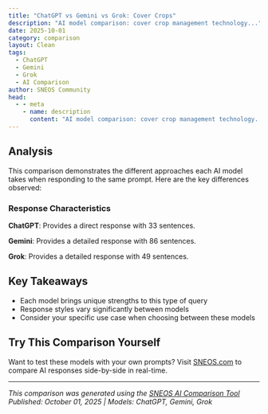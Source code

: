 ```yaml
---
title: "ChatGPT vs Gemini vs Grok: Cover Crops"
description: "AI model comparison: cover crop management technology..."
date: 2025-10-01
category: comparison
layout: Clean
tags:
  - ChatGPT
  - Gemini
  - Grok
  - AI Comparison
author: SNEOS Community
head:
  - - meta
    - name: description
      content: "AI model comparison: cover crop management technology..."
---
```


<ChatComparison
  title="ChatGPT vs Gemini vs Grok: Cover Crops"
  prompt="cover crop management technology"
  :responses='{
    "ChatGPT": "Cover crop management technology involves the use of various tools, techniques, and systems to optimize the planting, growth, maintenance, and termination of cover crops. Cover crops are plants grown primarily to improve soil health, manage soil erosion, enhance soil fertility, and support overall cropping system sustainability.\n\n### Key Components of Cover Crop Management Technology\n\n1. **Seed Selection and Quality**\n   - Development of high-quality, disease-resistant, and regionally adapted cover crop seed varieties.\n   - Seed coatings that improve germination and protect seedlings.\n\n2. **Precision Planting**\n   - Use of GPS and GIS technologies to plant cover crops efficiently and uniformly.\n   - Variable rate seeders that adjust seeding rates based on soil fertility and field conditions.\n\n3. **Soil and Environmental Monitoring**\n   - Sensors and IoT devices to monitor soil moisture, temperature, nutrient levels, and other parameters.\n   - Weather forecasting tools to optimize planting and termination timing.\n\n4. **Data Management and Decision Support Systems**\n   - Software platforms and mobile apps to plan cover crop rotations, manage schedules, and record field data.\n   - Decision-support tools that recommend specific cover crop species and management practices based on field conditions.\n\n5. **Cover Crop Termination Technologies**\n   - Mechanical methods such as rollers, crimpers, and mowers.\n   - Chemical termination using herbicides with precision application technologies.\n   - Use of smart machinery that terminates cover crops with minimal soil disturbance.\n\n6. **Integrated Pest and Weed Management**\n   - Monitoring and controlling pests and weeds in cover crop systems using remote sensing and AI-driven diagnostics.\n\n7. **Automation and Robotics**\n   - Autonomous drones and ground vehicles for planting, monitoring, and terminating cover crops.\n\n### Benefits of Using Cover Crop Management Technology\n\n- Improved efficiency and reduced labor costs.\n- Enhanced cover crop establishment and biomass production.\n- Better integration with cash crop management.\n- Increased soil health and productivity.\n- Data-driven decisions leading to sustainable farming practices.\n\n### Examples of Technologies and Tools\n\n- **John Deere Cover Crop Roller**: Mechanical crimper integrated with tractors.\n- **Climate FieldView**: Digital platform for field monitoring.\n- **Trimble Agriculture Solutions**: Precision planting and data management.\n- **DroneSeed**: Drones for aerial seeding and monitoring.\n\n### Conclusion\n\nAdopting advanced cover crop management technologies can significantly improve the success and benefits of cover cropping systems, leading to more sustainable and profitable agriculture.\n\nIf you need detailed information on any specific technology or recommendation for your region or crop system, feel free to ask!",
    "Gemini": "Cover crop management technology encompasses a wide range of tools, techniques, and strategies used to optimize the benefits of cover crops while minimizing potential drawbacks.  It\u0027s a rapidly evolving field driven by increasing interest in sustainable agriculture, soil health, and environmental stewardship. Here\u0027s a breakdown of key areas within cover crop management technology:\n\n**1.  Cover Crop Selection \u0026 Planning Tools:**\n\n*   **Species Selection Software/Apps:** These tools help farmers choose the right cover crop species or mixes based on their specific goals (e.g., nitrogen fixation, weed suppression, erosion control), climate, soil type, cropping system, and termination method. They often incorporate data from local trials and research institutions.  Examples:\n    *   **SARE\u0027s Cover Crop Decision Tool:**  A popular, free web-based tool.\n    *   **NRCS Cover Crop Selection Tools:** Region-specific guidance.\n    *   **Various private agricultural software platforms:** Integrate cover crop selection into broader farm management systems.\n*   **Seeding Rate Calculators:**  Determine optimal seeding rates based on species, planting method, and desired cover crop density.  Over-seeding is wasteful, while under-seeding can lead to poor cover crop establishment.\n*   **Rotation Planning Software:**  Integrate cover crops into overall crop rotations, considering factors like nutrient needs, pest and disease cycles, and cash crop planting dates.  Advanced tools can model the impacts of different rotations.\n*   **Remote Sensing (Satellite \u0026 Drone Imagery):** Used to assess cover crop establishment, biomass production, and nutrient uptake.  This data can inform decisions about fertilization, termination timing, and overall performance.  NDVI (Normalized Difference Vegetation Index) is a common metric derived from remote sensing.\n*   **Soil Testing and Analysis:** Understanding soil properties (nutrient levels, pH, organic matter) is crucial for selecting cover crops that will thrive and provide the desired benefits.\n*   **Climate Data Integration:**  Incorporating historical weather data and future climate projections into cover crop planning helps farmers select species and manage them in a way that is resilient to changing weather patterns.\n\n**2.  Planting \u0026 Establishment Technology:**\n\n*   **Precision Planting Equipment:**  Modified planters and drills designed to accurately seed cover crops, even into crop residue.  This includes:\n    *   **No-till drills:** Essential for planting cover crops directly into untilled soil, minimizing soil disturbance and erosion.\n    *   **Air seeders:**  Distribute seed evenly over large areas, often used for broadcasting cover crop seed.\n    *   **Interseeding Equipment:**  Plants cover crops directly into standing cash crops, extending the growing season for the cover crop.  High clearance equipment may be required.\n*   **Seed Coating \u0026 Inoculants:**\n    *   **Seed coatings:**  Improve seed flowability, protect against pests and diseases, and provide essential nutrients for germination.\n    *   **Inoculants (e.g., Rhizobia for legumes):**  Enhance nitrogen fixation by introducing beneficial microorganisms to the soil.\n*   **Broadcast Seeding Methods:**\n    *   **Aerial Seeding (Airplanes or Drones):**  Quickly seed large areas, especially useful for planting cover crops into standing crops before harvest.  Drone technology is becoming increasingly popular for smaller fields or areas with difficult access.\n    *   **Ground-Based Broadcasting:** Can be done with ATV spreaders, fertilizer spreaders, or specialized broadcasting equipment.\n*   **Variable Rate Seeding:**  Adjusts seeding rates based on soil type, topography, and other factors to optimize cover crop establishment and performance across a field.  Requires GPS and variable rate controllers.\n\n**3.  Cover Crop Management During the Growing Season:**\n\n*   **Fertilization:**  Determining the need for supplemental fertilization based on soil tests and cover crop species.  Legumes generally require little to no nitrogen fertilizer.\n*   **Weed Control:**  Selecting cover crop species and mixes that effectively suppress weeds.  In some cases, herbicides may be needed to control problem weeds that compete with the cover crop.\n*   **Pest and Disease Management:**  Monitoring cover crops for pests and diseases and implementing appropriate control measures if necessary.  Choosing resistant varieties can help minimize problems.\n*   **Grazing Management:**  Using livestock to graze cover crops. Requires careful planning to avoid overgrazing and ensure that the cover crop provides the desired benefits.  Electric fencing and rotational grazing systems are commonly used.\n*   **Mowing or Rolling:**  Suppresses excessive growth, promotes tillering, and manages flowering.  Can be used to prepare cover crops for termination.\n*   **Irrigation (if necessary):**  Ensuring adequate moisture for cover crop establishment and growth, especially in dry regions.\n\n**4.  Cover Crop Termination Technology:**\n\n*   **Mechanical Termination:**\n    *   **Roller-Crimpers:**  Flatten and crimp cover crops, effectively killing them without tillage.  Timing is critical for successful termination.  Different roller-crimper designs exist for various cover crop types and field conditions.\n    *   **Mowing:**  Can be effective for terminating some cover crops, especially grasses.  Multiple mowings may be required.\n    *   **Tillage:**  While counter to no-till principles, tillage is sometimes used to terminate cover crops, especially when other methods are not feasible.\n*   **Chemical Termination (Herbicides):**  Using herbicides to kill cover crops.  Glyphosate is a common choice, but other herbicides may be used depending on the cover crop species and local regulations.  Herbicide resistance is a growing concern.\n*   **Thermal Termination (Flame Weeding):** Using propane-fueled torches to quickly terminate cover crops. Best suited for small areas or specific applications.\n*   **Biological Termination:**\n    *   **Allelopathic Effects:**  Selecting cover crop species that release chemicals that suppress the growth of other plants (including weeds and subsequent crops).\n    *   **Fungal Pathogens:**  Researching and utilizing fungal pathogens to selectively control specific cover crop species.\n*   **Precision Herbicide Application:** Using GPS-guided sprayers to apply herbicides only where needed, minimizing herbicide use and off-target drift.\n\n**5.  Data Management \u0026 Analytics:**\n\n*   **Farm Management Software:**  Platforms that integrate cover crop data with other farm records, allowing farmers to track costs, yields, and environmental benefits.\n*   **Yield Monitors \u0026 Mapping:**  Assess the impact of cover crops on subsequent cash crop yields.\n*   **Soil Health Monitoring Tools:**  Track changes in soil health indicators (e.g., organic matter, aggregate stability, microbial activity) over time to evaluate the long-term benefits of cover crops.  These tools can range from simple visual assessments to sophisticated laboratory analyses.\n*   **Data Analysis \u0026 Modeling:**  Using statistical techniques and simulation models to analyze cover crop data and predict the impact of different management practices.\n\n**Key Trends \u0026 Innovations:**\n\n*   **Increased Use of Cover Crop Mixtures:**  Diversifying cover crop plantings to achieve multiple benefits.\n*   **Interseeding Technologies:**  Advancements in equipment and techniques for interseeding cover crops into standing cash crops.\n*   **Drone-Based Applications:**  Using drones for seeding, scouting, and applying treatments to cover crops.\n*   **Precision Agriculture Technologies:**  Integrating GPS, sensors, and variable rate technologies to optimize cover crop management.\n*   **Development of New Cover Crop Varieties:**  Breeding cover crop varieties that are better adapted to specific environments and cropping systems.\n*   **Focus on Soil Health:**  Growing awareness of the importance of soil health and the role of cover crops in improving soil quality.\n*   **Carbon Sequestration Incentives:**  Emerging carbon markets are creating incentives for farmers to adopt cover cropping practices that sequester carbon in the soil.\n\n**Challenges:**\n\n*   **Cost of Implementation:**  Cover crop seed, planting equipment, and termination costs can be significant.\n*   **Management Complexity:**  Managing cover crops requires careful planning and attention to detail.\n*   **Potential for Yield Drag:**  If not managed properly, cover crops can sometimes reduce subsequent cash crop yields.\n*   **Limited Information and Extension Support:**  Farmers may lack access to the information and technical assistance they need to successfully implement cover cropping.\n*   **Climate Variability:**  Changing weather patterns can make it difficult to predict cover crop performance.\n*   **Herbicide Resistance in Weeds:** The over reliance on herbicides for termination can accelerate herbicide resistance in weed populations.\n\nCover crop management technology is constantly evolving. Farmers need to stay informed about the latest advancements to maximize the benefits of cover crops and improve the sustainability of their farming operations. Consult with local extension agents, agricultural researchers, and experienced cover crop farmers for guidance.\n",
    "Grok": "Cover crop management technology refers to the tools, systems, and practices used to effectively plant, manage, and terminate cover crops in agricultural systems. Cover crops are non-commercial crops grown primarily to improve soil health, reduce erosion, manage weeds, enhance biodiversity, and improve water retention. Managing them efficiently requires a combination of traditional agricultural knowledge and modern technology to maximize their benefits while minimizing labor and costs.\n\nHere are the key aspects of cover crop management technology:\n\n### 1. **Precision Agriculture Tools for Cover Crop Management**\n   - **Variable Rate Seeding (VRS):** Advanced planters equipped with GPS and sensors allow farmers to plant cover crops at variable rates based on soil type, topography, or other field-specific data. This ensures optimal seed placement and reduces waste.\n   - **Drones and Remote Sensing:** Drones equipped with multispectral cameras or sensors can monitor cover crop growth, health, and biomass. They help assess the effectiveness of the cover crop in real-time and identify areas needing attention (e.g., poor germination or pest issues).\n   - **Satellite Imagery and Data Analytics:** Platforms like Climate FieldView or John Deere Operations Center integrate satellite imagery to track cover crop performance, soil moisture levels, and nutrient cycling over large areas.\n   - **Soil Sensors:** IoT-enabled soil sensors provide data on moisture, temperature, and nutrient levels, helping farmers decide the best time to plant or terminate cover crops.\n\n### 2. **Cover Crop Selection and Decision Tools**\n   - **Digital Decision Platforms:** Software tools like the Midwest Cover Crops Council (MCCC) Selector Tool or USDA\u2019s Cover Crop Chart help farmers choose the right cover crop species based on climate, soil type, cropping system, and goals (e.g., erosion control, nitrogen fixation).\n   - **Mobile Apps:** Apps like Cover Crop Coach or MyLand provide recommendations for species selection, planting dates, and management practices tailored to specific regions or field conditions.\n\n### 3. **Planting Technology**\n   - **No-Till Drills and Planters:** Specialized equipment like no-till drills or interseeders are designed to plant cover crops directly into existing crop residues or standing crops without disturbing the soil, preserving soil structure and reducing erosion.\n   - **Interseeding Technology:** Advanced machinery allows farmers to plant cover crops between rows of cash crops (e.g., corn or soybeans) while the main crop is still growing, extending the growing window for cover crops.\n   - **Broadcast and Aerial Seeding:** For large-scale operations, technologies like broadcast spreaders or aerial seeding via drones or airplanes can quickly plant cover crops over vast areas, especially in tight planting windows.\n\n### 4. **Termination and Incorporation Technology**\n   - **Roller-Crimpers:** These tools mechanically terminate cover crops by rolling and crimping them, creating a mulch layer that suppresses weeds and retains soil moisture without the need for herbicides.\n   - **Herbicide Application Technology:** Precision sprayers with GPS and nozzle control minimize herbicide use by targeting specific areas for cover crop termination, reducing environmental impact.\n   - **Tillage Equipment:** Advanced tillage tools with adjustable settings can incorporate cover crop residue into the soil to enhance organic matter while minimizing soil disturbance.\n\n### 5. **Monitoring and Management Software**\n   - **Farm Management Systems (FMS):** Platforms like Granular or Trimble Ag Software integrate cover crop data with other farm operations, providing insights into costs, benefits, and long-term soil health improvements.\n   - **Carbon Tracking Tools:** As cover crops play a role in carbon sequestration, tools like Indigo Ag\u2019s Carbon program or Bayer\u2019s Carbon Initiative help farmers track and monetize carbon credits by quantifying the impact of cover crops on greenhouse gas reductions.\n\n### 6. **Innovations in Cover Crop Genetics and Biotech**\n   - **Improved Cover Crop Varieties:** Biotechnology is being used to develop cover crop varieties with enhanced traits, such as faster growth, deeper roots for improved soil structure, or higher nitrogen fixation rates.\n   - **Biostimulants and Inoculants:** Products like rhizobia inoculants for legumes or microbial biostimulants can enhance cover crop performance by improving nutrient uptake or disease resistance.\n\n### 7. **Integration with Autonomous and Robotic Systems**\n   - **Autonomous Tractors and Implements:** Self-driving tractors equipped with cover crop seeding or termination tools can operate with minimal human intervention, improving efficiency and reducing labor costs.\n   - **Robotic Weed Control:** Emerging robotic systems can target weeds in cover crop fields without damaging the cover crop itself, reducing reliance on chemical controls.\n\n### Benefits of Cover Crop Management Technology\n   - **Improved Efficiency:** Automation and precision tools reduce labor and input costs.\n   - **Enhanced Soil Health:** Data-driven decisions ensure cover crops are managed to maximize benefits like organic matter addition and erosion control.\n   - **Environmental Sustainability:** Optimized management reduces herbicide and fertilizer use, improving water quality and reducing greenhouse gas emissions.\n   - **Economic Returns:** Better management can lead to higher yields in cash crops due to improved soil conditions and opportunities for carbon credit programs.\n\n### Challenges\n   - **Cost of Technology:** High upfront costs for precision equipment, drones, or software can be a barrier for smaller farmers.\n   - **Learning Curve:** Farmers may need training to effectively use advanced tools and interpret data.\n   - **Regional Variability:** Cover crop management must be tailored to local climates, soils, and cropping systems, requiring adaptable technologies.\n   - **Integration Issues:** Combining cover crops with existing farming practices can be logistically challenging, especially in regions with short growing seasons.\n\n### Future Trends\n   - **AI and Machine Learning:** Predictive models will help farmers anticipate cover crop performance, optimal termination times, and long-term soil health impacts.\n   - **Climate-Smart Agriculture:** Governments and organizations are increasingly funding technologies that support cover crops as part of sustainable farming practices.\n   - **Collaborative Platforms:** Shared data networks among farmers, researchers, and agribusinesses will improve cover crop management strategies through collective insights.\n\nCover crop management technology continues to evolve, driven by the need for sustainable agriculture and resilience against climate change. By adopting these tools, farmers can maximize the ecological and economic benefits of cover crops while minimizing challenges associated with their integration into traditional farming systems."
  }'
  published-date="16:30"
/>

## Analysis

This comparison demonstrates the different approaches each AI model takes when responding to the same prompt. Here are the key differences observed:

### Response Characteristics

**ChatGPT**: Provides a direct response with 33 sentences. 

**Gemini**: Provides a detailed response with 86 sentences. 

**Grok**: Provides a detailed response with 49 sentences. 

## Key Takeaways

- Each model brings unique strengths to this type of query
- Response styles vary significantly between models
- Consider your specific use case when choosing between these models

## Try This Comparison Yourself

Want to test these models with your own prompts? Visit [SNEOS.com](https://sneos.com) to compare AI responses side-by-side in real-time.

---

*This comparison was generated using the [SNEOS AI Comparison Tool](https://sneos.com)*
*Published: October 01, 2025 | Models: ChatGPT, Gemini, Grok*
